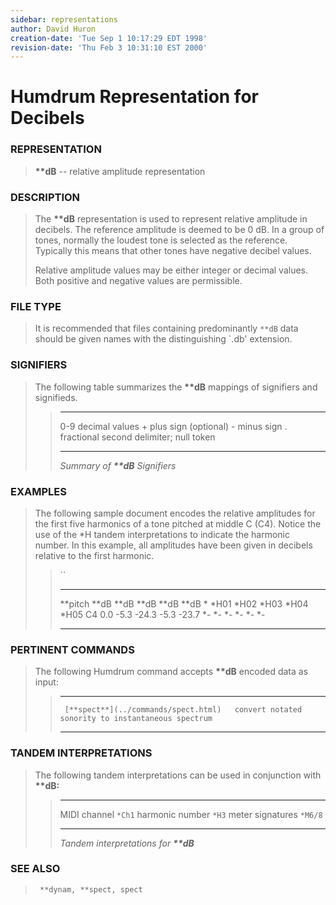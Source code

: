 ```yaml
---
sidebar: representations
author: David Huron
creation-date: 'Tue Sep 1 10:17:29 EDT 1998'
revision-date: 'Thu Feb 3 10:31:10 EST 2000'
---
```



Humdrum Representation for Decibels
===================================

### REPRESENTATION

> **\*\*dB** \-- relative amplitude representation

### DESCRIPTION

> The **\*\*dB** representation is used to represent relative amplitude
> in decibels. The reference amplitude is deemed to be 0 dB. In a group
> of tones, normally the loudest tone is selected as the reference.
> Typically this means that other tones have negative decibel values.
>
> Relative amplitude values may be either integer or decimal values.
> Both positive and negative values are permissible.

### FILE TYPE

> It is recommended that files containing predominantly `**dB` data
> should be given names with the distinguishing \`.db\' extension.

### SIGNIFIERS

> The following table summarizes the **\*\*dB** mappings of signifiers
> and signifieds.
>
> >   ----- -----------------------------------------
> >   0-9   decimal values
> >   \+    plus sign (optional)
> >   \-    minus sign
> >   .     fractional second delimiter; null token
> >   ----- -----------------------------------------
> >
> > *Summary of **\*\*dB** Signifiers*

### EXAMPLES

> The following sample document encodes the relative amplitudes for the
> first five harmonics of a tone pitched at middle C (C4). Notice the
> use of the \*H tandem interpretations to indicate the harmonic number.
> In this example, all amplitudes have been given in decibels relative
> to the first harmonic.
>
> > ``
> >
> >   ----------- -------- -------- -------- -------- --------
> >   \*\*pitch   \*\*dB   \*\*dB   \*\*dB   \*\*dB   \*\*dB
> >   \*          \*H01    \*H02    \*H03    \*H04    \*H05
> >   C4          0.0      -5.3     -24.3    -5.3     -23.7
> >   \*-         \*-      \*-      \*-      \*-      \*-
> >   ----------- -------- -------- -------- -------- --------
> >
### PERTINENT COMMANDS

> The following Humdrum command accepts **\*\*dB** encoded data as
> input:
>
> >   -- ------------------------------------- ----------------------------------------------------
> >                                            
> >      [**spect**](../commands/spect.html)   convert notated sonority to instantaneous spectrum
> >   -- ------------------------------------- ----------------------------------------------------
> >
### TANDEM INTERPRETATIONS

> The following tandem interpretations can be used in conjunction with
> **\*\*dB:**
>
> >   ------------------ ---------
> >   MIDI channel       `*Ch1`
> >   harmonic number    `*H3`
> >   meter signatures   `*M6/8`
> >   ------------------ ---------
> >
> > *Tandem interpretations for **\*\*dB***

### SEE ALSO

> ` **dynam, **spect, spect`

